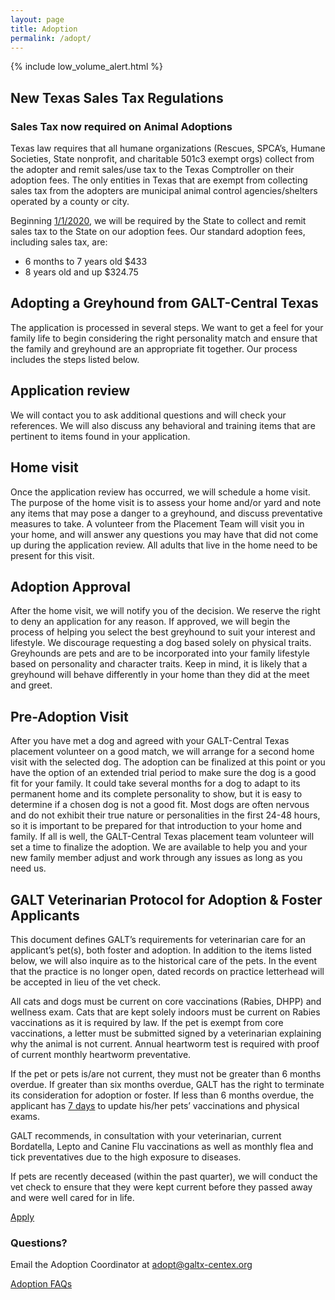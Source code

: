 ```yaml
---
layout: page
title: Adoption
permalink: /adopt/
---
```


{% include low_volume_alert.html %}

## New Texas Sales Tax Regulations
### Sales Tax now required on Animal Adoptions

Texas law requires that all humane organizations (Rescues, SPCA’s, Humane Societies, State
nonprofit, and charitable 501c3 exempt orgs) collect from the adopter and remit sales/use tax
to the Texas Comptroller on their adoption fees. The only entities in Texas that are exempt
from collecting sales tax from the adopters are municipal animal control agencies/shelters
operated by a county or city.

Beginning <u>1/1/2020</u>, we will be required by the State to collect and remit sales tax to the
State on our adoption fees. Our standard adoption fees, including sales tax, are:

* 6 months to 7 years old $433
* 8 years old and up $324.75

## Adopting a Greyhound from GALT-Central Texas

The application is processed in several steps. We want to get a feel for your family life to begin considering the right
personality match and ensure that the family and greyhound are an appropriate fit together. Our process includes the steps listed below.

## Application review

We will contact you to ask additional questions and will check your references. We will also discuss any behavioral and
training items that are pertinent to items found in your application.

## Home visit

Once the application review has occurred, we will schedule a home visit. The purpose of the home visit is to assess your
home and/or yard and note any items that may pose a danger to a greyhound, and discuss preventative measures to take. A
volunteer from the Placement Team will visit you in your home, and will answer any questions you may have that did not
come up during the application review. All adults that live in the home need to be present for this visit.

## Adoption Approval

After the home visit, we will notify you of the decision. We reserve the right to deny an application for any reason.
If approved, we will begin the process of helping you select the best greyhound to suit your interest and lifestyle.
We discourage requesting a dog based solely on physical traits.
Greyhounds are pets and are to be incorporated into your family lifestyle based on personality and character traits.
Keep in mind, it is likely that a greyhound will behave differently in your home than they did at the meet and greet.

## Pre-Adoption Visit

After you have met a dog and agreed with your GALT-Central Texas placement volunteer on a good match, we will arrange for a second home
visit with the selected dog. The adoption can be finalized at this point or you have the option of an extended trial
period to make sure the dog is a good fit for your family. It could take several months for a dog to adapt to its
permanent home and its complete personality to show, but it is easy to determine if a chosen dog is not a good fit. Most
dogs are often nervous and do not exhibit their true nature or personalities in the first 24-48 hours, so it is
important to be prepared for that introduction to your home and family. If all is well, the GALT-Central Texas placement team volunteer
will set a time to finalize the adoption. We are available to help you and your new family member adjust and work
through any issues as long as you need us.

## GALT Veterinarian Protocol for Adoption & Foster Applicants

This document defines GALT’s requirements for veterinarian care for an applicant’s pet(s), both
foster and adoption. In addition to the items listed below, we will also inquire as to the
historical care of the pets. In the event that the practice is no longer open, dated records on
practice letterhead will be accepted in lieu of the vet check.

All cats and dogs must be current on core vaccinations (Rabies, DHPP) and wellness exam. Cats
that are kept solely indoors must be current on Rabies vaccinations as it is required by law.
If the pet is exempt from core vaccinations, a letter must be submitted signed by a
veterinarian explaining why the animal is not current.  Annual heartworm test is required with
proof of current monthly heartworm preventative.

If the pet or pets is/are not current, they must not be greater than 6 months overdue.  If
greater than six months overdue, GALT has the right to terminate its consideration for adoption
or foster.  If less than 6 months overdue, the applicant has <u>7 days</u> to update his/her
pets’ vaccinations and physical exams.

GALT recommends, in consultation with your veterinarian, current Bordatella, Lepto and Canine
Flu vaccinations as well as monthly flea and tick preventatives due to the high exposure to
diseases.

If pets are recently deceased (within the past quarter), we will conduct the vet check to
ensure that they were kept current before they passed away and were well cared for in life.

<div class="row">
  <div class="col-md-4"></div>
  <div class="col-md-4">
    <a class="btn btn-lg btn-block btn-success" style="margin:10px 0px;" href="https://galtct.armgnt.com/gms_appform.php" role="button">Apply</a>
  </div>
</div>

### Questions?

Email the Adoption Coordinator at [adopt@galtx-centex.org](mailto:adopt@galtx-centex.org)

<div class="text-center">
  <div class="panel-footer">
    <a href="/adopt/faqs">Adoption FAQs</a>
  </div>
</div>
